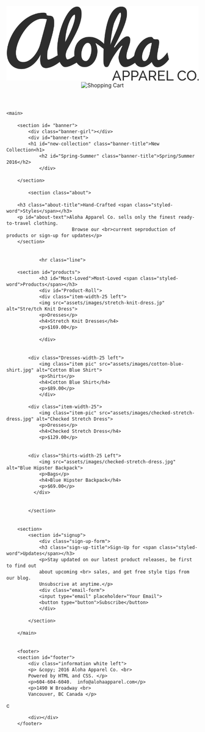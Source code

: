 <!DOCTYPE html>
<html>
<head>
<meta charset="utf-8">
	<title>Aloha Apparel</title>
	<link href="https://fonts.googleapis.com/css?family=Covered+By+Your+Grace|Raleway:100,500,600,800" rel="stylesheet">
	<link href="https://fonts.googleapis.com/css?family=Playfair+Display|/Raleway" rel="stylesheet">
	<link rel="stylesheet" type="text/css" href="stylesheet.css">
	<link rel="stylesheet" type="text/css" href="reset.css">
	</head>


<body>
	<header>
		<img id="aloha-log" src= "assets/images/aloha-logo.svg" alt="Aloha Logo">
		<img id="shopping-cart" src="assets/images/cartr-icon.svg" alt="Shopping Cart">
	</header>	


	<main>

		<section id= "banner">
			<div class="banner-girl"></div>
			<div id="banner-text">
			<h1 id="new-collection" class="banner-title">New Collection<h1>
				<h2 id="Spring-Summer" class="banner-title">Spring/Summer 2016</h2>
				</div>
			
		</section>

			<section class="about">

		<h3 class="about-title">Hand-Crafted <span class="styled-word">Styles</span></h3>
		<p id="about-text">Aloha Apparel Co. sells only the finest ready-to-travel clothing.
							Browse our <br>current seproduction of products or sign-up for updates</p>
		</section>


				<hr class="line">

		<section id="products">	
				<h3 id="Most-Loved">Most-Loved <span class="styled-word">Products</span></h3>
				<div id="Product-Roll">
				<div class="item-width-25 left">
				<img src="assets/images/stretch-knit-dress.jp" alt="Stre/tch Knit Dress">
				<p>Dresses</p>
				<h4>Stretch Knit Dresses</h4>
				<p>$169.00</p>

				</div>
				

			<div class="Dresses-width-25 left">
				<img class="item pic" src="assets/images/cotton-blue-shirt.jpg" alt="Cotton Blue Shirt">
				<p>Shirts</p>
				<h4>Cotton Blue Shirt</h4>
				<p>$89.00</p>
				</div>
				
			<div class="item-width-25">
				<img class="item-pic" src="assets/images/checked-stretch-dress.jpg" alt="Checked Stretch Dress">
				<p>Dresses</p>
				<h4>Checked Stretch Dress</h4>
				<p>$129.00</p>

				
			<div class="Shirts-width-25 Left">
				<img src="assets/images/checked-stretch-dress.jpg" alt="Blue Hipster Backpack">
				<p>Bags</p>
				<h4>Blue Hipster Backpack</h4>
				<p>$69.00</p>
			  </div>

		
			</section>
			
		
		<section>
			<section id="signup">
				<div class="sign-up-form">
				<h3 class="sign-up-title">Sign-Up for <span class="styled-word">Updates</span></h3>
				<p>Stay updated on our latest product releases, be first to find out
				about upcoming <br> sales, and get free style tips from our blog.
				Unsubscrive at anytime.</p>
				<div class="email-form">
				<input type="email" placeholder="Your Email">
				<button type="button">Subscribe</button>
				</div>

			</section>

		</main>


		<footer>
		<section id="footer">
			<div class="information white left">	
			<p> &copy; 2016 Aloha Apparel Co. <br>
			Powered by HTML and CSS. </p>
			<p>604-604-6040.  info@alohaapparel.com</p>
			<p>1490 W Broadway <br>
			Vancouver, BC Canada </p>

			

c		</footer>

			<div></div>
		</footer>
</body>
</html>
